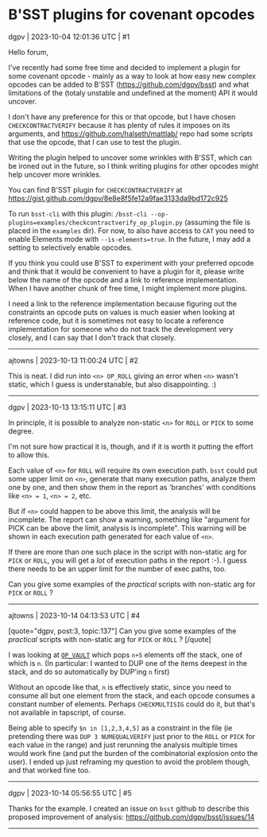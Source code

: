 # B'SST plugins for covenant opcodes

dgpv | 2023-10-04 12:01:36 UTC | #1

Hello forum,

I've recently had some free time and decided to implement a plugin for some covenant opcode - mainly as a way to look at how easy new complex opcodes can be added to B'SST (https://github.com/dgpv/bsst) and what limitations of the (totaly unstable and undefined at the moment) API it would uncover.

I don't have any preference for this or that opcode, but I have chosen `CHECKCONTRACTVERIFY` because it has plenty of rules it imposes on its arguments, and https://github.com/halseth/mattlab/ repo had some scripts that use the opcode, that I can use to test the plugin.

Writing the plugin helped to uncover some wrinkles with B'SST, which can be ironed out in the future, so I think writing plugins for other opcodes might help uncover more wrinkles.

You can find B'SST plugin for `CHECKCONTRACTVERIFY` at https://gist.github.com/dgpv/8e8e8f5fe12a9fae3133da9bd172c925

To run `bsst-cli` with this plugin: `/bsst-cli --op-plugins=examples/checkcontractverify_op_plugin.py` (assuming the file is placed in the `examples` dir). For now, to also have access to `CAT` you need to enable Elements mode with `--is-elements=true`. In the future, I may add a setting to selectively enable opcodes.

If you think you could use B'SST to experiment with your preferred opcode and think that it would be convenient to have a plugin for it, please write below the name of the opcode and a link to reference implementation. When I have another chunk of free time, I might implement more plugins.

I need a link to the reference implementation because figuring out the constraints an opcode puts on values is much easier when looking at reference code, but it is sometimes not easy to locate a reference implementation for someone who do not track the development very closely, and I can say that I don't track that closely.

-------------------------

ajtowns | 2023-10-13 11:00:24 UTC | #2

This is neat. I did run into `<n> OP_ROLL` giving an error when `<n>` wasn't static, which I guess is understanable, but also disappointing. :)

-------------------------

dgpv | 2023-10-13 13:15:11 UTC | #3

In principle, it is possible to analyze non-static `<n>` for `ROLL` or `PICK` to some degree.

I'm not sure how practical it is, though, and if it is worth it putting the effort to allow this.

Each value of `<n>` for `ROLL` will require its own execution path. `bsst` could put some upper limit on `<n>`, generate that many execution paths, analyze them one by one, and then show them in the report as 'branches' with conditions like `<n> = 1`, `<n> = 2`, etc.

But if `<n>` could happen to be above this limit, the analysis will be incomplete. The report can show a warning, something like "argument for PICK can be above the limit, analysis is incomplete". This warning will be shown in each execution path generated for each value of `<n>`.

If there are more than one such place in the script with non-static arg for `PICK` or `ROLL`, you will get a *lot* of execution paths in the report :-). I guess there needs to be an upper limit for the number of exec paths, too.

Can you give some examples of the *practical* scripts with non-static arg for `PICK` or `ROLL` ?

-------------------------

ajtowns | 2023-10-14 04:13:53 UTC | #4

[quote="dgpv, post:3, topic:137"]
Can you give some examples of the *practical* scripts with non-static arg for `PICK` or `ROLL` ?
[/quote]

I was looking at [`OP_VAULT`](https://github.com/bitcoin/bips/pull/1421) which pops `n+5` elements off the stack, one of which is `n`. (In particular: I wanted to DUP one of the items deepest in the stack, and do so automatically by DUP'ing `n` first)

Without an opcode like that, `n` is effectively static, since you need to consume all but one element from the stack, and each opcode consumes a constant number of elements. Perhaps `CHECKMULTISIG` could do it, but that's not available in tapscript, of course.

Being able to specify `$n in [1,2,3,4,5]` as a constraint in the file (ie pretending there was `DUP 3 NUMEQUALVERIFY` just prior to the `ROLL` or `PICK` for each value in the range) and just rerunning the analysis multiple times would work fine (and put the burden of the combinatorial explosion onto the user). I ended up just reframing my question to avoid the problem though, and that worked fine too.

-------------------------

dgpv | 2023-10-14 05:56:55 UTC | #5

Thanks for the example. I created an issue on `bsst` github to describe this proposed improvement of analysis: https://github.com/dgpv/bsst/issues/14

-------------------------


